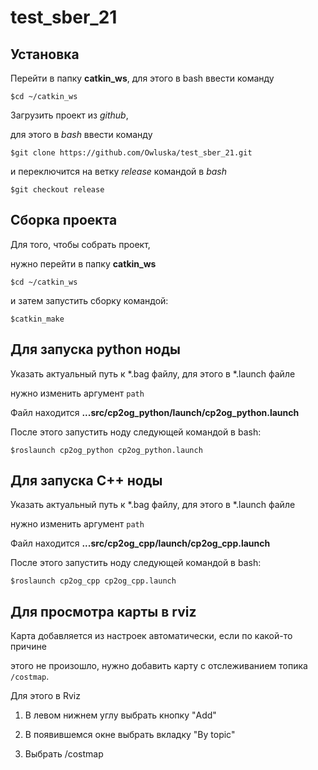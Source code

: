 # test_sber_21

## Установка

Перейти в папку **catkin_ws**, для этого в bash ввести команду

```$cd ~/catkin_ws```

Загрузить проект из *github*,

для этого в *bash* ввести команду

 ```$git clone https://github.com/Owluska/test_sber_21.git```

и переключится на ветку *release* командой в *bash*

```$git checkout release```

## Сборка проекта

Для того, чтобы собрать проект,

нужно перейти в папку **catkin_ws**

 ```$cd ~/catkin_ws```

и затем запустить сборку командой:

 ```$catkin_make```

## Для запуска python ноды

Указать актуальный путь к *.bag файлу, для этого в *.launch файле

нужно изменить аргумент ```path```

Файл находится **...src/cp2og_python/launch/cp2og_python.launch**

После этого запустить ноду следующей командой в bash:

 ```$roslaunch cp2og_python cp2og_python.launch```
  
## Для запуска C++ ноды

Указать актуальный путь к *.bag файлу, для этого в *.launch файле

нужно изменить аргумент ```path```

Файл находится **...src/cp2og_cpp/launch/cp2og_cpp.launch**

После этого запустить ноду следующей командой в bash:

 ```$roslaunch cp2og_cpp cp2og_cpp.launch```
  

 ## Для просмотра карты в rviz

Карта добавляется из настроек автоматически, если по какой-то причине 

этого не произошло, нужно добавить карту с отслеживанием топика ```/costmap```.

 Для этого в Rviz

1. В левом нижнем углу выбрать кнопку "Add"

2. В появившемся окне выбрать вкладку "By topic"

3. Выбрать /costmap

